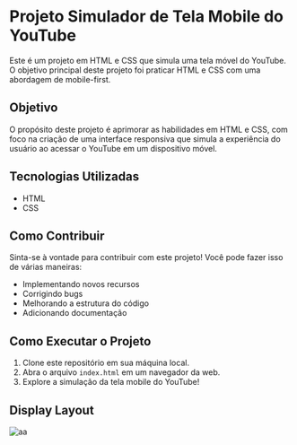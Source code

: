 # Projeto Simulador de Tela Mobile do YouTube

Este é um projeto em HTML e CSS que simula uma tela móvel do YouTube. O objetivo principal deste projeto foi praticar HTML e CSS com uma abordagem de mobile-first.

## Objetivo

O propósito deste projeto é aprimorar as habilidades em HTML e CSS, com foco na criação de uma interface responsiva que simula a experiência do usuário ao acessar o YouTube em um dispositivo móvel.

## Tecnologias Utilizadas

- HTML
- CSS

## Como Contribuir

Sinta-se à vontade para contribuir com este projeto! Você pode fazer isso de várias maneiras:

- Implementando novos recursos
- Corrigindo bugs
- Melhorando a estrutura do código
- Adicionando documentação

## Como Executar o Projeto

1. Clone este repositório em sua máquina local.
2. Abra o arquivo `index.html` em um navegador da web.
3. Explore a simulação da tela mobile do YouTube!

## Display Layout 
![aa](https://img.olhardigital.com.br/wp-content/uploads/2023/05/Games-Brasil-e1686075484409.jpg)

